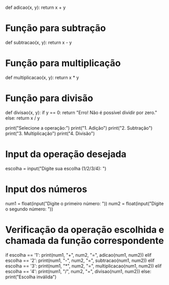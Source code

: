 def adicao(x, y):
    return x + y

# Função para subtração
def subtracao(x, y):
    return x - y

# Função para multiplicação
def multiplicacao(x, y):
    return x * y

# Função para divisão
def divisao(x, y):
    if y == 0:
        return "Erro! Não é possível dividir por zero."
    else:
        return x / y

print("Selecione a operação:")
print("1. Adição")
print("2. Subtração")
print("3. Multiplicação")
print("4. Divisão")

# Input da operação desejada
escolha = input("Digite sua escolha (1/2/3/4): ")

# Input dos números
num1 = float(input("Digite o primeiro número: "))
num2 = float(input("Digite o segundo número: "))

# Verificação da operação escolhida e chamada da função correspondente
if escolha == '1':
    print(num1, "+", num2, "=", adicao(num1, num2))
elif escolha == '2':
    print(num1, "-", num2, "=", subtracao(num1, num2))
elif escolha == '3':
    print(num1, "*", num2, "=", multiplicacao(num1, num2))
elif escolha == '4':
    print(num1, "/", num2, "=", divisao(num1, num2))
else:
    print("Escolha inválida")
